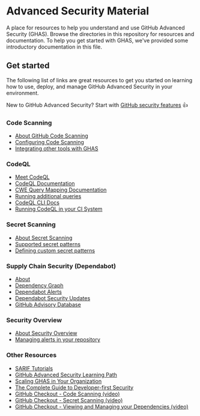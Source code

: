 # Advanced Security Material
A place for resources to help you understand and use GitHub Advanced Security (GHAS).  Browse the directories in this repository for resources and documentation.  To help you get started with GHAS, we've provided some introductory documentation in this file.

## Get started
The following list of links are great resources to get you started on learning how to use, deploy, and manage GitHub Advanced Security in your environment.

New to GitHub Advanced Security?  Start with [GitHub security features](https://docs.github.com/en/enterprise-cloud@latest/code-security/getting-started/github-security-features) :+1:

### Code Scanning
- [About GitHub Code Scanning](https://docs.github.com/en/code-security/code-scanning/automatically-scanning-your-code-for-vulnerabilities-and-errors/about-code-scanning)
- [Configuring Code Scanning](https://docs.github.com/en/enterprise-cloud@latest/code-security/code-scanning/automatically-scanning-your-code-for-vulnerabilities-and-errors/configuring-code-scanning)
- [Integrating other tools with GHAS](https://docs.github.com/en/code-security/code-scanning/integrating-with-code-scanning)

### CodeQL
- [Meet CodeQL](https://codeql.github.com/)
- [CodeQL Documentation](https://codeql.github.com/docs/)
- [CWE Query Mapping Documentation](https://codeql.github.com/codeql-query-help/codeql-cwe-coverage)
- [Running additional queries](https://docs.github.com/en/github/finding-security-vulnerabilities-and-errors-in-your-code/configuring-code-scanning#running-additional-queries)
- [CodeQL CLI Docs](https://codeql.github.com/docs/codeql-cli/getting-started-with-the-codeql-cli)
- [Running CodeQL in your CI System](https://docs.github.com/en/github/finding-security-vulnerabilities-and-errors-in-your-code/running-codeql-code-scanning-in-your-ci-system)

### Secret Scanning
- [About Secret Scanning](https://docs.github.com/en/code-security/secret-scanning/about-secret-scanning)
- [Supported secret patterns](https://docs.github.com/en/code-security/secret-scanning/secret-scanning-patterns#supported-secrets-for-partner-patterns)
- [Defining custom secret patterns](https://docs.github.com/en/enterprise-cloud@latest/code-security/secret-scanning/defining-custom-patterns-for-secret-scanning)

### Supply Chain Security (Dependabot)
- [About](https://docs.github.com/en/enterprise-cloud@latest/code-security/supply-chain-security/understanding-your-software-supply-chain/about-supply-chain-security)
- [Dependency Graph](https://docs.github.com/en/enterprise-cloud@latest/code-security/supply-chain-security/understanding-your-software-supply-chain/about-the-dependency-graph)
- [Dependabot Alerts](https://docs.github.com/en/enterprise-cloud@latest/code-security/dependabot/dependabot-alerts/about-dependabot-alerts)
- [Dependabot Security Updates](https://docs.github.com/en/code-security/dependabot/dependabot-security-updates/configuring-dependabot-security-updates)
- [GitHub Advisory Database](https://github.com/advisories)

### Security Overview
- [About Security Overview](https://docs.github.com/en/code-security/security-overview/about-the-security-overview)
- [Managing alerts in your repository](https://docs.github.com/en/enterprise-cloud@latest/code-security/code-scanning/automatically-scanning-your-code-for-vulnerabilities-and-errors/managing-code-scanning-alerts-for-your-repository)

### Other Resources
- [SARIF Tutorials](https://github.com/microsoft/sarif-tutorials)
- [GitHub Advanced Security Learning Path](https://docs.microsoft.com/en-us/users/githubtraining/collections/rqymc6yw8q5rey)
- [Scaling GHAS in Your Organization](https://resources.github.com/downloads/Whitepaper-Scaling-GHAS-in-an-Enterprise.pdf)
- [The Complete Guide to Developer-first Security](https://resources.github.com/downloads/GitHubAdvanced%20SecurityEbook.pdf)
- [GitHub Checkout - Code Scanning (video)](https://www.youtube.com/watch?v=z0wvGf3O69E)
- [GitHub Checkout - Secret Scanning (video)](https://www.youtube.com/watch?v=aoL7pDrXt74)
- [GitHub Checkout - Viewing and Managing your Dependencies (video)](https://www.youtube.com/watch?v=gNd_TGdZ1xc)

